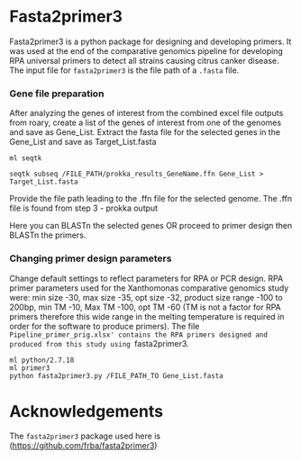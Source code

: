 # Fasta2primer3
Fasta2primer3 is a python package for designing and developing primers. It was used at the end of the comparative genomics pipeline for developing RPA universal primers to detect all strains causing citrus canker disease. The input file for `fasta2primer3` is the file path of a `.fasta` file.

### Gene file preparation
After analyzing the genes of interest from the combined excel file outputs from roary, create a list of the genes of interest from one of the genomes and save as Gene_List.
Extract the fasta file for the selected genes in the Gene_List and save as Target_List.fasta


`ml seqtk`

`seqtk subseq /FILE_PATH/prokka_results_GeneName.ffn Gene_List > Target_List.fasta`

Provide the file path leading to the .ffn file for the selected genome. The .ffn file is found from step 3 - prokka output

Here you can BLASTn the selected genes OR proceed to primer design then BLASTn the primers.

### Changing primer design parameters
Change default settings to reflect parameters for RPA or PCR design. RPA primer parameters used for the Xanthomonas comparative genomics study were: min size -30, max size -35, opt size -32, product size range -100 to 200bp, min TM -10, Max TM -100, opt TM -60 (TM is not a factor for RPA primers therefore this wide range in the melting temperature is required in order for the software to produce primers). The file `Pipeline_primer_prig.xlsx' contains the RPA primers designed and produced from this study using `fasta2primer3.

```
ml python/2.7.18
ml primer3
python fasta2primer3.py /FILE_PATH_TO Gene_List.fasta
```

# Acknowledgements
The `fasta2primer3` package used here is (https://github.com/frba/fasta2primer3)

